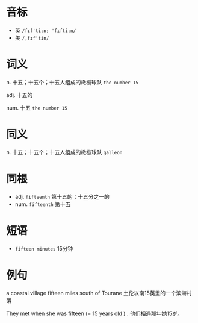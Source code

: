 # 音标

- 英 `/fɪf'tiːn; 'fɪftiːn/`
- 美 `/,fɪf'tin/`

# 词义

n. 十五；十五个；十五人组成的橄榄球队
`the number 15`

adj. 十五的


num. 十五
`the number 15`

# 同义

n. 十五；十五个；十五人组成的橄榄球队
`galleon`

# 同根

- adj. `fifteenth` 第十五的；十五分之一的
- num. `fifteenth` 第十五

# 短语

- `fifteen minutes` 15分钟

# 例句

a coastal village fifteen miles south of Tourane
土伦以南15英里的一个滨海村落

They met when she was fifteen (= 15 years old ) .
他们相遇那年她15岁。


